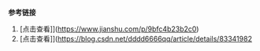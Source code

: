 **参考链接**

1.  [点击查看]](https://www.jianshu.com/p/9bfc4b23b2c0)
2.  [点击查看]](https://blog.csdn.net/dddd6666qq/article/details/83341982

